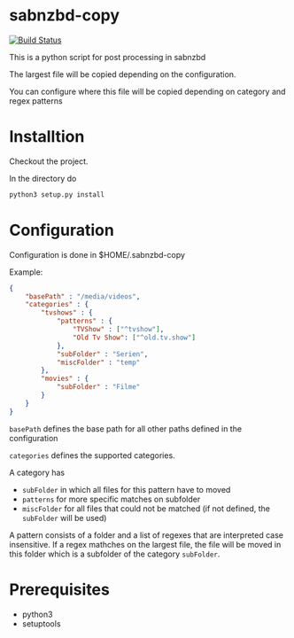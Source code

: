 # sabnzbd-copy #

[![Build Status](https://travis-ci.org/xabgesagtx/sabnzbd-copy.svg?branch=master)](https://travis-ci.org/xabgesagtx/sabnzbd-copy)

This is a python script for post processing in sabnzbd

The largest file will be copied depending on the configuration.

You can configure where this file will be copied depending on category and regex patterns

# Installtion

Checkout the project.

In the directory do
```bash
python3 setup.py install
```

# Configuration

Configuration is done in $HOME/.sabnzbd-copy 

Example:
```json
{
	"basePath" : "/media/videos",
	"categories" : {
		"tvshows" : {		
			"patterns" : {
				"TVShow" : ["^tvshow"],
				"Old Tv Show": ["^old.tv.show"]
			},
			"subFolder" : "Serien",
			"miscFolder" : "temp"
		},
		"movies" : {
			"subFolder" : "Filme"
		}
	}
}
```

`basePath` defines the base path for all other paths defined in the configuration

`categories` defines the supported categories. 

A category has

* `subFolder` in which all files for this pattern have to moved
* `patterns` for more specific matches on subfolder
* `miscFolder` for all files that could not be matched (if not defined, the `subFolder` will be used)

A pattern consists of a folder and a list of regexes that are interpreted case insensitive. If a regex mathches on the largest file, the file will be moved in this folder which is a subfolder of the category `subFolder`.

# Prerequisites

* python3
* setuptools
